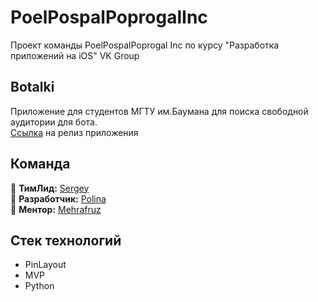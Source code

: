 # PoelPospalPoprogalInc
Проект команды PoelPospalPoprogal Inc по курсу "Разработка приложений на iOS" VK Group
  
## Botalki
Приложение для студентов МГТУ им.Баумана для поиска свободной аудитории для бота.  
[Ссылка](https://apps.apple.com/app/id1626825995) на релиз приложения
  
## Команда  
:boy: **ТимЛид:** [Sergey](https://github.com/swiftizer)  
:girl: **Разработчик:** [Polina](https://github.com/poliorang)  
:princess: **Ментор:** [Mehrafruz](https://github.com/Mehrafruz)  
  
## Стек технологий
* PinLayout  
* MVP  
* Python  
  
